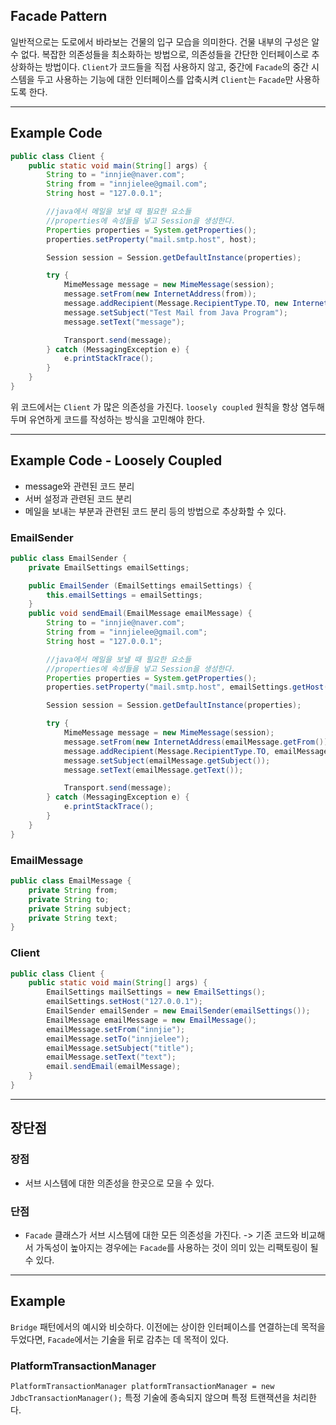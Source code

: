 ## Facade Pattern
일반적으로는 도로에서 바라보는 건물의 입구 모습을 의미한다. 건물 내부의 구성은 알 수 없다. 
복잡한 의존성들을 최소화하는 방법으로, 의존성들을 간단한 인터페이스로 추상화하는 방법이다. `Client`가 코드들을 직접 사용하지 않고, 중간에 `Facade`의 중간 시스템을 두고 사용하는 기능에 대한 인터페이스를 압축시켜 `Client`는 `Facade`만 사용하도록 한다.

<hr>

## Example Code
```java
public class Client {
	public static void main(String[] args) {
		String to = "innjie@naver.com";
		String from = "innjielee@gmail.com";
		String host = "127.0.0.1";

		//java에서 메일을 보낼 때 필요한 요소들
		//properties에 속성들을 넣고 Session을 생성한다.
		Properties properties = System.getProperties();
		properties.setProperty("mail.smtp.host", host);

		Session session = Session.getDefaultInstance(properties);

		try {
			MimeMessage message = new MimeMessage(session);
			message.setFrom(new InternetAddress(from));
			message.addRecipient(Message.RecipientType.TO, new InternetAddress(to));
			message.setSubject("Test Mail from Java Program");
			message.setText("message");

			Transport.send(message);
		} catch (MessagingException e) {
			e.printStackTrace();
		}
	}
}
```

위 코드에서는 `Client`  가 많은 의존성을 가진다. `loosely coupled` 원칙을 항상 염두해 두며 유연하게 코드를 작성하는 방식을 고민해야 한다.

<hr>

## Example Code - Loosely Coupled
- message와 관련된 코드 분리
- 서버 설정과 관련된 코드 분리
- 메일을 보내는 부분과 관련된 코드 분리
등의 방법으로 추상화할 수 있다.

### EmailSender

```java
public class EmailSender {
	private EmailSettings emailSettings;

	public EmailSender (EmailSettings emailSettings) {
		this.emailSettings = emailSettings;
	}
	public void sendEmail(EmailMessage emailMessage) {
		String to = "innjie@naver.com";
		String from = "innjielee@gmail.com";
		String host = "127.0.0.1";

		//java에서 메일을 보낼 때 필요한 요소들
		//properties에 속성들을 넣고 Session을 생성한다.
		Properties properties = System.getProperties();
		properties.setProperty("mail.smtp.host", emailSettings.getHost());

		Session session = Session.getDefaultInstance(properties);

		try {
			MimeMessage message = new MimeMessage(session);
			message.setFrom(new InternetAddress(emailMessage.getFrom()));
			message.addRecipient(Message.RecipientType.TO, emailMessage.getTo());
			message.setSubject(emailMessage.getSubject());
			message.setText(emailMessage.getText());

			Transport.send(message);
		} catch (MessagingException e) {
			e.printStackTrace();
		}
	}
}
```

### EmailMessage
```java
public class EmailMessage {
	private String from;
	private String to;
	private String subject;
	private String text;
}
```

### Client
```java
public class Client {
	public static void main(String[] args) {
		EmailSettings mailSettings = new EmailSettings();
		emailSettings.setHost("127.0.0.1");
		EmailSender emailSender = new EmailSender(emailSettings());
		EmailMessage emailMessage = new EmailMessage();
		emailMessage.setFrom("innjie");
		emailMessage.setTo("innjielee");
		emailMessage.setSubject("title");
		emailMessage.setText("text");
		email.sendEmail(emailMessage);
	}
}
```
<hr>

## 장단점
### 장점
- 서브 시스템에 대한 의존성을 한곳으로 모을 수 있다.

### 단점
- `Facade` 클래스가 서브 시스템에 대한 모든 의존성을 가진다.
  -> 기존 코드와 비교해서 가독성이 높아지는 경우에는 `Facade`를 사용하는 것이 의미 있는 리팩토링이 될 수 있다.

<hr>

## Example
`Bridge` 패턴에서의 예시와 비슷하다. 이전에는 상이한 인터페이스를 연결하는데 목적을 두었다면, `Facade`에서는 기술을 뒤로 감추는 데 목적이 있다.

### PlatformTransactionManager
`PlatformTransactionManager platformTransactionManager = new JdbcTransactionManager();`
특정 기술에 종속되지 않으며 특정 트랜잭션을 처리한다. 
